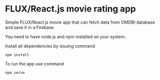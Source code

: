 # FLUX/React.js movie rating app

Simple FLUX/React.js movie app that can fetch data from OMDBI database and save it in a Firebase.

You need to have node.js and npm installed on your system.

Install all dependencies by issuing command

`npm install`

To run the app use command

`npm serve`
